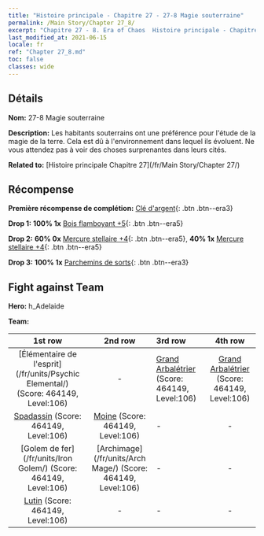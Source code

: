 ```yaml
---
title: "Histoire principale - Chapitre 27 - 27-8 Magie souterraine"
permalink: /Main Story/Chapter 27_8/
excerpt: "Chapitre 27 - 8. Era of Chaos  Histoire principale - Chapitre 27_8. 27-8 Magie souterraine"
last_modified_at: 2021-06-15
locale: fr
ref: "Chapter 27_8.md"
toc: false
classes: wide
---
```


## Détails

 **Nom:** 27-8 Magie souterraine

 **Description:** Les habitants souterrains ont une préférence pour l'étude de la magie de la terre. Cela est dû à l'environnement dans lequel ils évoluent. Ne vous attendez pas à voir des choses surprenantes dans leurs cités.

 **Related to:** [Histoire principale Chapitre 27](/fr/Main Story/Chapter 27/)

## Récompense

 **Première récompense de complétion:** [Clé d'argent](/ItemsFR/con_693/){: .btn .btn--era3}

 **Drop 1:** **100% 1x** [Bois flamboyant +5](/ItemsFR/mat_97/){: .btn .btn--era5}

 **Drop 2:** **60% 0x** [Mercure stellaire +4](/ItemsFR/mat_91/){: .btn .btn--era5}, **40% 1x** [Mercure stellaire +4](/ItemsFR/mat_91/){: .btn .btn--era5}

 **Drop 3:** **100% 1x** [Parchemins de sorts](/ItemsFR/con_694/){: .btn .btn--era3}


## Fight against Team
 **Hero:** h_Adelaide

 **Team:**


  | 1st row | 2nd row | 3rd row | 4th row |
  |:----:|:----:|:----|:----:|
  | [Élémentaire de l'esprit](/fr/units/Psychic Elemental/) (Score: 464149, Level:106)  | - | [Grand Arbalétrier](/fr/units/Marksman/) (Score: 464149, Level:106)  | [Grand Arbalétrier](/fr/units/Marksman/) (Score: 464149, Level:106)  |
  | [Spadassin](/fr/units/Swordsman/) (Score: 464149, Level:106)  | [Moine](/fr/units/Monk/) (Score: 464149, Level:106)  | - | - |
  | [Golem de fer](/fr/units/Iron Golem/) (Score: 464149, Level:106)  | [Archimage](/fr/units/Arch Mage/) (Score: 464149, Level:106)  | - | - |
  | [Lutin](/fr/units/Gremlin/) (Score: 464149, Level:106)  | - | - | - |


